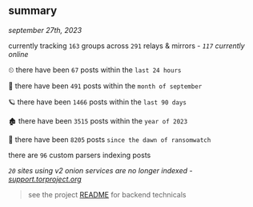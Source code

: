 
## summary
_september 27th, 2023_

currently tracking `163` groups across `291` relays & mirrors - _`117` currently online_

⏲ there have been `67` posts within the `last 24 hours`

🦈 there have been `491` posts within the `month of september`

🪐 there have been `1466` posts within the `last 90 days`

🏚 there have been `3515` posts within the `year of 2023`

🦕 there have been `8205` posts `since the dawn of ransomwatch`

there are `96` custom parsers indexing posts

_`20` sites using v2 onion services are no longer indexed - [support.torproject.org](https://support.torproject.org/onionservices/v2-deprecation/)_

> see the project [README](https://github.com/joshhighet/ransomwatch#ransomwatch--) for backend technicals
